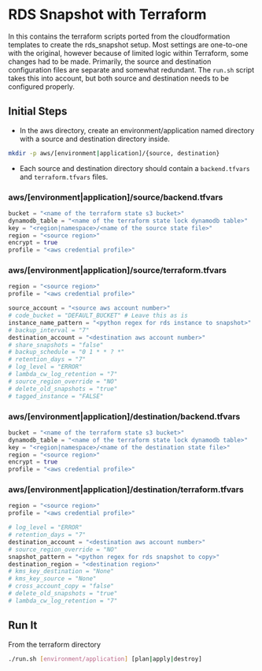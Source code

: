 # RDS Snapshot with Terraform

In this contains the terraform scripts ported from the cloudformation templates to create the rds_snapshot setup. Most settings are one-to-one with the original, however because of limited logic within Terraform, some changes had to be made. Primarily, the source and destination configuration files are separate and somewhat redundant. The `run.sh` script takes this into account, but both source and destination needs to be configured properly.

## Initial Steps

* In the aws directory, create an environment/application named directory with a source and destination directory inside.

``` bash
mkdir -p aws/[environment|application]/{source, destination}
```

* Each source and destination directory should contain a `backend.tfvars` and `terraform.tfvars` files.

### aws/[environment|application]/source/backend.tfvars

``` terraform
bucket = "<name of the terraform state s3 bucket>"
dynamodb_table = "<name of the terraform state lock dynamodb table>"
key = "<region|namespace>/<name of the source state file>"
region = "<source region>"
encrypt = true
profile = "<aws credential profile>"
```

### aws/[environment|application]/source/terraform.tfvars

``` terraform
region = "<source region>"
profile = "<aws credential profile>"

source_account = "<source aws account number>"
# code_bucket = "DEFAULT_BUCKET" # Leave this as is
instance_name_pattern = "<python regex for rds instance to snapshot>"
# backup_interval = "7"
destination_account = "<destination aws account number>"
# share_snapshots = "false"
# backup_schedule = "0 1 * * ? *"
# retention_days = "7"
# log_level = "ERROR"
# lambda_cw_log_retention = "7"
# source_region_override = "NO"
# delete_old_snapshots = "true"
# tagged_instance = "FALSE"
```

### aws/[environment|application]/destination/backend.tfvars

``` terraform
bucket = "<name of the terraform state s3 bucket>"
dynamodb_table = "<name of the terraform state lock dynamodb table>"
key = "<region|namespace>/<name of the destination state file>"
region = "<source region>"
encrypt = true
profile = "<aws credential profile>"
```

### aws/[environment|application]/destination/terraform.tfvars

``` terraform
region = "<source region>"
profile = "<aws credential profile>"

# log_level = "ERROR"
# retention_days = "7"
destination_account = "<destination aws account number>"
# source_region_override = "NO"
snapshot_pattern = "<python regex for rds snapshot to copy>"
destination_region = "<destination region>"
# kms_key_destination = "None"
# kms_key_source = "None"
# cross_account_copy = "false"
# delete_old_snapshots = "true"
# lambda_cw_log_retention = "7"
```

## Run It

From the terraform directory

``` bash
./run.sh [environment/application] [plan|apply|destroy]
```